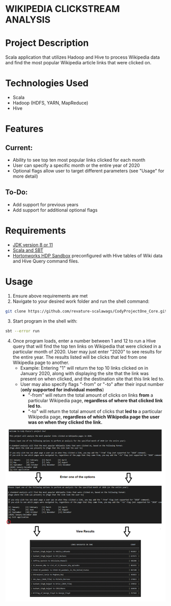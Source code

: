 # WIKIPEDIA CLICKSTREAM ANALYSIS
# Project Description
Scala application that utilizes Hadoop and Hive to process Wikipedia data and find the most popular Wikipedia article links that were clicked on.

# Technologies Used
- Scala
- Hadoop (HDFS, YARN, MapReduce)
- Hive

# Features

## Current:
- Ability to see top ten most popular links clicked for each month
- User can specify a specific month or the entire year of 2020
- Optional flags allow user to target different parameters (see "Usage" for more detail)

## To-Do:
- Add support for previous years
- Add support for additional optional flags

# Requirements
- [JDK version 8 or 11](https://adoptopenjdk.net/)
- [Scala and SBT](https://www.scala-lang.org/download/2.12.8.html)
- [Hortonworks HDP Sandbox](https://www.cloudera.com/downloads/hortonworks-sandbox/hdp.html) preconfigured with Hive tables of Wiki data and Hive Query command files.

# Usage
1. Ensure above requirements are met
2. Navigate to your desired work folder and run the shell command:
```bash
git clone https://github.com/revature-scalawags/CodyProjectOne_Core.git
```
3. Start program in the shell with:
```bash
sbt --error run
```
4. Once program loads, enter a number between 1 and 12 to run a Hive query that will find the top ten links on Wikipedia that were clicked in a particular month of 2020. User may just enter "2020" to see results for the entire year. The results listed will be clicks that led from one Wikipedia page to another.
    - Example: Entering "1" will return the top 10 links clicked on in January 2020, along with displaying the site that the link was present on when clicked, and the destination site that this link led to.
    - User may also specify flags "-from" or "-to" after their input number (**only supported for individual months**)
        - "-from" will return the total amount of clicks on links **from** a particular Wikipedia page, **regardless of where that clicked link led to.**
        - "-to" will return the total amount of clicks that **led to** a particular Wikipedia page, **regardless of which Wikipedia page the user was on when they clicked the link.**

![Image of Usage](./images/usage.png)
